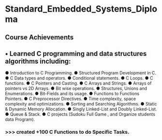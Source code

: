 # Standard_Embedded_Systems_Diploma

## Course Achievements


## **• Learned C programming and data structures algorithms including:**
  ● Introduction to C Programming.
  ● Structured Program Development in C.
  ● C Data types and operators.
  ● Conditional statements.
  ● C Loops.
  ● C functions.
  ● C Pointers and Casting.
  ● C Arrays and Strings.
  ● Arrays of pointers vs 2D Arrays.
  ● Bit wise operations.
  ● Structures, Unions and Enumerations.
  ● Bit-Fields and its usage.
  ● Functions to Functions Pointers. 
  ● C Preprocessor Directives.
  ● Time complexity, space complexity and optimizations.
  ● Sorting and Searching Algorithms.
  ● Static & Dynamic Memory Allocation.
  ● Singly Linked-List and Doubly Linked-List.
  ● Queue & Stack.
  ● C projects (Sudoku Full Game , and Organize students data Program).
### >>> created +100 C Functions to do Specific Tasks.
